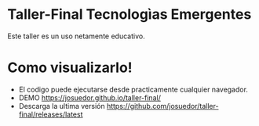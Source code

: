 # Taller-Final Tecnologìas Emergentes

Este taller es un uso netamente educativo.

# Como visualizarlo!

  - El codigo puede ejecutarse desde practicamente cualquier navegador.
  - DEMO https://josuedor.github.io/taller-final/
  - Descarga la ultima versión https://github.com/josuedor/taller-final/releases/latest 
